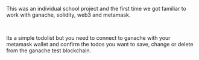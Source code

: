 <p>This was an individual school project and the first time we got familiar to work with ganache, solidity, web3 and metamask.</p><br>
<p>Its a simple todolist but you need to connect to ganache with your metamask wallet and confirm the todos you want to save, change or delete from the ganache test blockchain.</p>